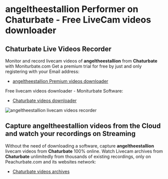 # angeltheestallion Performer on Chaturbate - Free LiveCam videos downloader

## Chaturbate Live Videos Recorder

Monitor and record livecam videos of **angeltheestallion** from **Chaturbate** with Moniturbate.com
Get a premium trial for free by just and only registering with your Email address:
* [angeltheestallion Premium videos downloader](https://moniturbate.com/request-demo-licence-key.html)

Free livecam videos downloader - Moniturbate Software:
* [Chaturbate videos downloader](https://moniturbate.com/moniturbate-download-software.html)

![angeltheestallion livecam videos recorder](https://peachurnet.com/templates/moniturbate-software.png)


## Capture angeltheestallion videos from the Cloud and watch your recordings on Streaming

Without the need of downloading a software, capture **angeltheestallion** livecam videos from **Chaturbate** 100% online.
Watch Livecam archives from **Chaturbate** unlimitedly from thousands of existing recordings, only on Peachurbate.com and its websites network:
* [Chaturbate videos archives](https://peachurnet.com/)